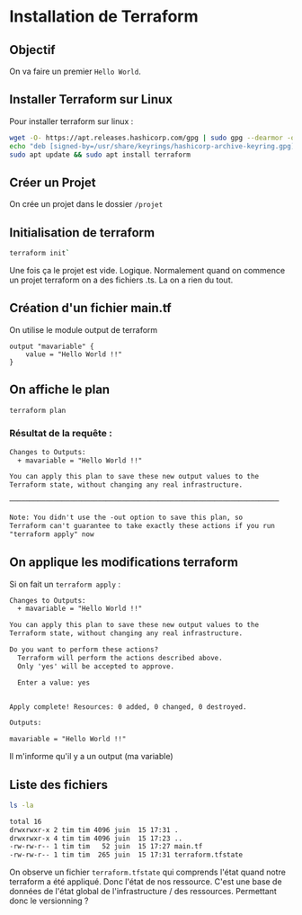 # Installation de Terraform
## Objectif
On va faire un premier `Hello World`.

## Installer Terraform sur Linux
Pour installer terraform sur linux :
```sh
wget -O- https://apt.releases.hashicorp.com/gpg | sudo gpg --dearmor -o /usr/share/keyrings/hashicorp-archive-keyring.gpg
echo "deb [signed-by=/usr/share/keyrings/hashicorp-archive-keyring.gpg] https://apt.releases.hashicorp.com $(lsb_release -cs) main" | sudo tee /etc/apt/sources.list.d/hashicorp.list
sudo apt update && sudo apt install terraform
```


## Créer un Projet
On crée un projet dans le dossier `/projet`

## Initialisation de terraform
```sh
terraform init`
```

Une fois ça le projet est vide. Logique. 
Normalement quand on commence un projet terraform on a des fichiers .ts. La on a rien du tout.

## Création d'un fichier main.tf
On utilise le module output de terraform
```
output "mavariable" {
    value = "Hello World !!"
}
```
## On affiche le plan
```sh
terraform plan
```

### Résultat de la requête :
```txt
Changes to Outputs:
  + mavariable = "Hello World !!"

You can apply this plan to save these new output values to the
Terraform state, without changing any real infrastructure.

───────────────────────────────────────────────────────────────────

Note: You didn't use the -out option to save this plan, so
Terraform can't guarantee to take exactly these actions if you run
"terraform apply" now
```

## On applique les modifications terraform
Si on fait un `terraform apply` :
```txt
Changes to Outputs:
  + mavariable = "Hello World !!"

You can apply this plan to save these new output values to the
Terraform state, without changing any real infrastructure.

Do you want to perform these actions?
  Terraform will perform the actions described above.
  Only 'yes' will be accepted to approve.

  Enter a value: yes


Apply complete! Resources: 0 added, 0 changed, 0 destroyed.

Outputs:

mavariable = "Hello World !!"
```

Il m'informe qu'il y a un output (ma variable)

## Liste des fichiers
```sh
ls -la
```

```txt
total 16
drwxrwxr-x 2 tim tim 4096 juin  15 17:31 .
drwxrwxr-x 4 tim tim 4096 juin  15 17:23 ..
-rw-rw-r-- 1 tim tim   52 juin  15 17:27 main.tf
-rw-rw-r-- 1 tim tim  265 juin  15 17:31 terraform.tfstate
```

On observe un fichier `terraform.tfstate` qui comprends l'état quand notre terraform a été appliqué. Donc l'état de nos ressource. C'est une base de données de l'état global de l'infrastructure / des ressources. Permettant donc le versionning ?


